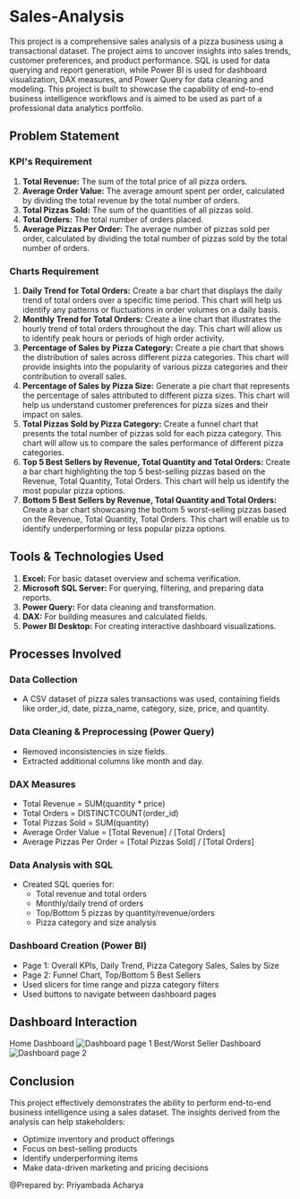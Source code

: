 # Sales-Analysis
This project is a comprehensive sales analysis of a pizza business using a transactional dataset. The project aims to uncover insights into sales trends, customer preferences, and product performance. SQL is used for data querying and report generation, while Power BI is used for dashboard visualization, DAX measures, and Power Query for data cleaning and modeling. This project is built to showcase the capability of end-to-end business intelligence workflows and is aimed to be used as part of a professional data analytics portfolio.

##  Problem Statement
### KPI's Requirement
  1. <b>Total Revenue:</b> The sum of the total price of all pizza orders.
  2. <b>Average Order Value:</b> The average amount spent per order, calculated by dividing the total revenue by the total number of orders.
  3. <b>Total Pizzas Sold:</b> The sum of the quantities of all pizzas sold.
  4. <b>Total Orders:</b> The total number of orders placed.
  5. <b>Average Pizzas Per Order:</b> The average number of pizzas sold per order, calculated by dividing the total number of pizzas sold by the total number of orders.
### Charts Requirement
1. <b>Daily Trend for Total Orders:</b> Create a bar chart that displays the daily trend of total orders over a specific time period. This chart will help us identify any patterns or fluctuations in order volumes on a daily basis.
2. <b>Monthly Trend for Total Orders:</b> Create a line chart that illustrates the hourly trend of total orders throughout the day. This chart will allow us to identify peak hours or periods of high order activity.
3. <b>Percentage of Sales by Pizza Category:</b> Create a pie chart that shows the distribution of sales across different pizza categories. This chart will provide insights into the popularity of various pizza categories and their contribution to overall sales.
4. <b>Percentage of Sales by Pizza Size:</b> Generate a pie chart that represents the percentage of sales attributed to different pizza sizes. This chart will help us understand customer preferences for pizza sizes and their impact on sales.
5. <b>Total Pizzas Sold by Pizza Category:</b> Create a funnel chart that presents the total number of pizzas sold for each pizza category. This chart will allow us to compare the sales performance of different pizza categories.
6. <b>Top 5 Best Sellers by Revenue, Total Quantity and Total Orders:</b> Create a bar chart highlighting the top 5 best-selling pizzas based on the Revenue, Total Quantity, Total Orders. This chart will help us identify the most popular pizza options.
7. <b>Bottom 5 Best Sellers by Revenue, Total Quantity and Total Orders:</b> Create a bar chart showcasing the bottom 5 worst-selling pizzas based on the Revenue, Total Quantity, Total Orders. This chart will enable us to identify underperforming or less popular pizza options.

## Tools & Technologies Used
1. <b>Excel:</b> For basic dataset overview and schema verification.
2. <b>Microsoft SQL Server:</b> For querying, filtering, and preparing data reports.
3. <b>Power Query:</b> For data cleaning and transformation.
4. <b>DAX:</b> For building measures and calculated fields.
5. <b>Power BI Desktop:</b> For creating interactive dashboard visualizations.

## Processes Involved
### Data Collection
- A CSV dataset of pizza sales transactions was used, containing fields like order_id, date, pizza_name, category, size, price, and quantity.
### Data Cleaning & Preprocessing (Power Query)
- Removed inconsistencies in  size fields.
- Extracted additional columns like month and day.
### DAX Measures
- Total Revenue = SUM(quantity * price)
- Total Orders = DISTINCTCOUNT(order_id)
- Total Pizzas Sold = SUM(quantity)
- Average Order Value = [Total Revenue] / [Total Orders]
- Average Pizzas Per Order = [Total Pizzas Sold] / [Total Orders]
### Data Analysis with SQL
- Created SQL queries for:
  - Total revenue and total orders
  - Monthly/daily trend of orders
  - Top/Bottom 5 pizzas by quantity/revenue/orders
  - Pizza category and size analysis
### Dashboard Creation (Power BI)
- Page 1: Overall KPIs, Daily Trend, Pizza Category Sales, Sales by Size
- Page 2: Funnel Chart, Top/Bottom 5 Best Sellers
- Used slicers for time range and pizza category filters
- Used buttons to navigate between dashboard pages

## Dashboard Interaction
Home Dashboard
![Dashboard page 1](https://github.com/user-attachments/assets/ef76bfe7-e8cc-4ccd-8a81-f8555147eb47)
Best/Worst Seller Dashboard
![Dashboard page 2](https://github.com/user-attachments/assets/c70c4ef7-5113-4eaa-962f-71f5662ca8ce)

## Conclusion
This project effectively demonstrates the ability to perform end-to-end business intelligence using a sales dataset. The insights derived from the analysis can help stakeholders:
- Optimize inventory and product offerings
- Focus on best-selling products
- Identify underperforming items
- Make data-driven marketing and pricing decisions

@Prepared by: Priyambada Acharya

